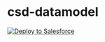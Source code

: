 # csd-datamodel

<a href="https://githubsfdeploy.herokuapp.com?owner=crmt-sfdc-demo&amp;repo=csd-datamodel">
  <img src="https://raw.githubusercontent.com/afawcett/githubsfdeploy/master/src/main/webapp/resources/img/deploy.png" alt="Deploy to Salesforce" />
</a>